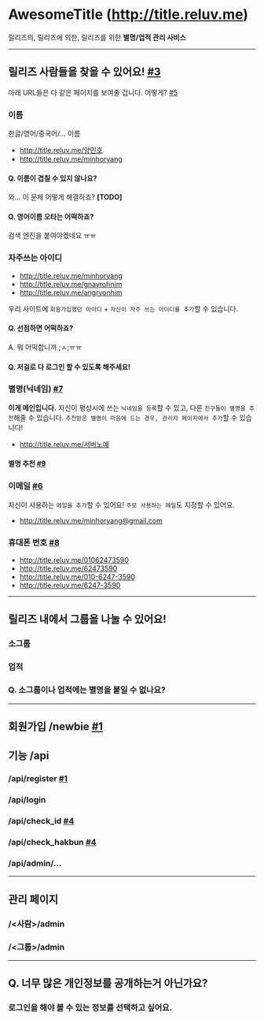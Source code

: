 # AwesomeTitle (http://title.reluv.me)
릴리즈의, 릴리즈에 의한, 릴리즈를 위한 **별명/업적 관리 사비스**

-----
## 릴리즈 사람들을 찾을 수 있어요! [#3](https://github.com/minhoryang/AwesomeTitle/issues/3)
아래 URL들은 다 같은 페이지를 보여줄 겁니다. 어떻게? [#5](https://github.com/minhoryang/AwesomeTitle/issues/5)

### 이름
한글/영어/중국어/... 이름

- http://title.reluv.me/양민호
- http://title.reluv.me/minhoryang

#### Q. 이름이 겹칠 수 있지 않나요?
와... 이 문제 어떻게 해결하죠? **[TODO]**

#### Q. 영어이름 오타는 어떡하죠?
검색 엔진을 붙여야겠네요 ㅠㅠ

### 자주쓰는 아이디
- http://title.reluv.me/minhoryang
- http://title.reluv.me/gnayrohnim
- http://title.reluv.me/angryonhim

우리 사이트에 `회원가입했던 아이디` + `자신이 자주 쓰는 아이디를 추가`할 수 있습니다.

#### Q. 선점하면 어떡하죠?
A. 뭐 어떡합니까 ;ㅅ;ㅠㅠ

#### Q. 저걸로 다 로그인 할 수 있도록 해주세요!

### 별명(닉네임) [#7](https://github.com/minhoryang/AwesomeTitle/issues/7)
**이게 메인입니다.**
자신이 평상시에 쓰는 `닉네임을 등록`할 수 있고, 다른 `친구들이 별명을 추천`해줄 수 있습니다. `추천받은 별명이 마음에 드는 경우, 관리자 페이지에서 추가`할 수 있습니다!

- http://title.reluv.me/서버노예

#### 별명 추천 [#9](https://github.com/minhoryang/AwesomeTitle/issues/9)

### 이메일 [#6](https://github.com/minhoryang/AwesomeTitle/issues/6)
자신이 사용하는 `메일을 추가`할 수 있어요!
`주로 사용하는 메일`도 지정할 수 있어요.

- http://title.reluv.me/minhoryang@gmail.com

### 휴대폰 번호 [#8](https://github.com/minhoryang/AwesomeTitle/issues/8)
- http://title.reluv.me/01062473590
- http://title.reluv.me/62473590
- http://title.reluv.me/010-6247-3590
- http://title.reluv.me/6247-3590

-----
## 릴리즈 내에서 그룹을 나눌 수 있어요!

### 소그룹

### 업적

### Q. 소그룹이나 업적에는 별명을 붙일 수 없나요?

-----
## 회원가입 /newbie [#1](https://github.com/minhoryang/AwesomeTitle/issues/1)

## 기능 /api
### /api/register [#1](https://github.com/minhoryang/AwesomeTitle/issues/1)
### /api/login
### /api/check_id [#4](https://github.com/minhoryang/AwesomeTitle/issues/4)
### /api/check_hakbun [#4](https://github.com/minhoryang/AwesomeTitle/issues/4)
### /api/admin/...

-----
## 관리 페이지
### /<사람>/admin
### /<그룹>/admin

-----
## Q. 너무 많은 개인정보를 공개하는거 아닌가요?
### 로그인을 해야 볼 수 있는 정보를 선택하고 싶어요.

